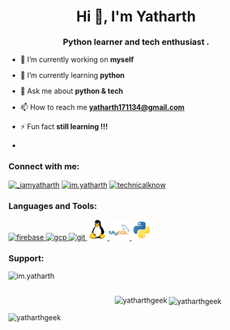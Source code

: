<h1 align="center">Hi 👋, I'm Yatharth</h1>
<h3 align="center">Python learner and tech enthusiast .</h3>

- 🔭 I’m currently working on **myself**

- 🌱 I’m currently learning **python**

- 💬 Ask me about **python & tech**

- 📫 How to reach me **yatharth171134@gmail.com**

- ⚡ Fun fact **still learning !!!**

-

<h3 align="left">Connect with me:</h3>
<p align="left">
<a href="https://twitter.com/_iamyatharth" target="blank"><img align="center" src="https://raw.githubusercontent.com/rahuldkjain/github-profile-readme-generator/master/src/images/icons/Social/twitter.svg" alt="_iamyatharth" height="30" width="40" ></a>
<a href="https://instagram.com/im.yatharth" target="blank"><img align="center" src="https://raw.githubusercontent.com/rahuldkjain/github-profile-readme-generator/master/src/images/icons/Social/instagram.svg" alt="im.yatharth" height="30" width="40" ></a>
<a href="https://www.youtube.com/channel/UC6AXassf_ZGu-icFW8iT0-Q" target="blank"><img align="center" src="https://raw.githubusercontent.com/rahuldkjain/github-profile-readme-generator/master/src/images/icons/Social/youtube.svg" alt="technicalknow" height="30" width="40" ></a>
</p>

<h3 align="left">Languages and Tools:</h3>
<p align="left"> <a href="https://firebase.google.com/" target="_blank" rel="noreferrer"> <img src="https://www.vectorlogo.zone/logos/firebase/firebase-icon.svg" alt="firebase" width="40" height="40"/> </a> <a href="https://cloud.google.com" target="_blank" rel="noreferrer"> <img src="https://www.vectorlogo.zone/logos/google_cloud/google_cloud-icon.svg" alt="gcp" width="40" height="40"/> </a> <a href="https://git-scm.com/" target="_blank" rel="noreferrer"> <img src="https://www.vectorlogo.zone/logos/git-scm/git-scm-icon.svg" alt="git" width="40" height="40"/> </a> <a href="https://www.linux.org/" target="_blank" rel="noreferrer"> <img src="https://raw.githubusercontent.com/devicons/devicon/master/icons/linux/linux-original.svg" alt="linux" width="40" height="40"/> </a> <a href="https://www.mysql.com/" target="_blank" rel="noreferrer"> <img src="https://raw.githubusercontent.com/devicons/devicon/master/icons/mysql/mysql-original-wordmark.svg" alt="mysql" width="40" height="40"/> </a> <a href="https://www.python.org" target="_blank" rel="noreferrer"> <img src="https://raw.githubusercontent.com/devicons/devicon/master/icons/python/python-original.svg" alt="python" width="40" height="40"/> </a> </p>

<h3 align="left">Support:</h3>
<p><a href="https://www.buymeacoffee.com/im.yatharth"> <img align="left" src="https://cdn.buymeacoffee.com/buttons/v2/default-yellow.png" height="50" width="210" alt="im.yatharth" /></a></p><br><br>

<p><img align="left" src="https://github-readme-stats.vercel.app/api/top-langs?username=yatharthgeek&show_icons=true&locale=en&layout=compact" alt="yatharthgeek" ></p>

<p>&nbsp;<img align="center" src="https://github-readme-stats.vercel.app/api?username=yatharthgeek&show_icons=true&locale=en" alt="yatharthgeek" ></p>

<p><img align="center" src="https://github-readme-streak-stats.herokuapp.com/?user=yatharthgeek&" alt="yatharthgeek" ></p>
